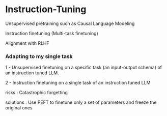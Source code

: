 # Instruction-Tuning

Unsupervised pretraining such as Causal Language Modeling

Instruction finetuning (Multi-task finetuning)

Alignment with RLHF

### Adapting to my single task

1 - Unsupervised finetuning on a specific task (an input-output schema) of an instruction tuned LLM.

2 - Instruction finetuning on a single task of an instruction tuned LLM

risks : Catastrophic forgetting

solutions : Use PEFT to finetune only a set of parameters and freeze the original ones
